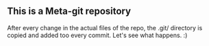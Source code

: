 ## This is a Meta-git repository

After every change in the actual files of the repo, the .git/ directory is copied and added too every commit. Let's see what happens. :)
